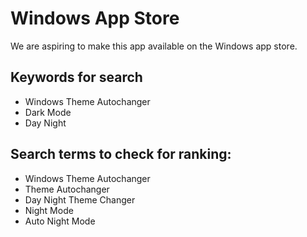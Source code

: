# Windows App Store

We are aspiring to make this app available on the Windows app store.

## Keywords for search
- Windows Theme Autochanger
- Dark Mode
- Day Night

## Search terms to check for ranking:
- Windows Theme Autochanger
- Theme Autochanger
- Day Night Theme Changer
- Night Mode
- Auto Night Mode